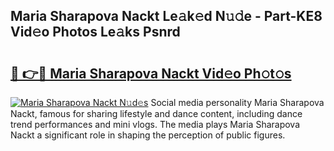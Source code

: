 ## Maria Sharapova Nackt Le𝚊k𝚎d N𝚞𝚍e - Part-KE8 Vid𝚎o Photos Le𝚊ks Psnrd

# <h2><a href="http://fb7bs1.evod.top/?m=Maria+Sharapova+Nackt">🔗 👉🔴 Maria Sharapova Nackt Vid𝚎o Ph𝚘t𝚘s</a></h2>

[![Maria Sharapova Nackt N𝚞d𝚎s](https://i.imgur.com/8V9OHl7.gif)](http://fb7bs1.evod.top/?m=Maria+Sharapova+Nackt)
Social media personality Maria Sharapova Nackt, famous for sharing lifestyle and dance content, including dance trend performances and mini vlogs. The media plays Maria Sharapova Nackt a significant role in shaping the perception of public figures. 
